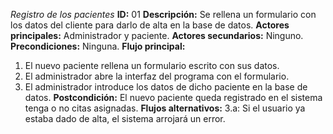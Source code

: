 *Registro de los pacientes*
**ID:** 01
**Descripción:** Se rellena un formulario con los datos del cliente para darlo de alta en la base de datos.
**Actores principales:** Administrador y paciente.
**Actores secundarios:** Ninguno.
**Precondiciones:** Ninguna.
**Flujo principal:**
1. El nuevo paciente rellena un formulario escrito con sus datos.
2. El administrador abre la interfaz del programa con el formulario.
3. El administrador introduce los datos de dicho paciente en la base de datos.
**Postcondición:** El nuevo paciente queda registrado en el sistema tenga o no citas asignadas.
**Flujos alternativos:**
3.a: Si el usuario ya estaba dado de alta, el sistema arrojará un error.

